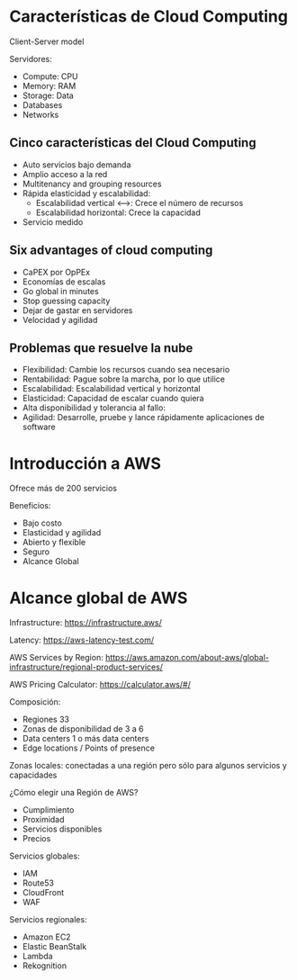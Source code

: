 # Características de Cloud Computing

Client-Server model

Servidores:
* Compute: CPU
* Memory: RAM
* Storage: Data
* Databases
* Networks

## Cinco características del Cloud Computing

* Auto servicios bajo demanda
* Amplio acceso a la red
* Multitenancy and grouping resources
* Rápida elasticidad y escalabilidad:
    * Escalabilidad vertical <-->: Crece el número de recursos
    * Escalabilidad horizontal: Crece la capacidad
* Servicio medido

## Six advantages of cloud computing

* CaPEX por OpPEx
* Economías de escalas
* Go global in minutes
* Stop guessing capacity
* Dejar de gastar en servidores
* Velocidad y agilidad

## Problemas que resuelve la nube

* Flexibilidad: Cambie los recursos cuando sea necesario
* Rentabilidad: Pague sobre la marcha, por lo que utilice
* Escalabilidad: Escalabilidad vertical y horizontal
* Elasticidad: Capacidad de escalar cuando quiera
* Alta disponibilidad y tolerancia al fallo:
* Agilidad: Desarrolle, pruebe y lance rápidamente aplicaciones de software

# Introducción a AWS

Ofrece más de 200 servicios

Beneficios:
* Bajo costo
* Elasticidad y agilidad
* Abierto y flexible
* Seguro
* Alcance Global

# Alcance global de AWS

Infrastructure: https://infrastructure.aws/

Latency: https://aws-latency-test.com/

AWS Services by Region: https://aws.amazon.com/about-aws/global-infrastructure/regional-product-services/

AWS Pricing Calculator: https://calculator.aws/#/

Composición:
* Regiones 33
* Zonas de disponibilidad de 3 a 6
* Data centers 1 o más data centers
* Edge locations / Points of presence

Zonas locales: conectadas a una región pero sólo para algunos servicios y capacidades

¿Cómo elegir una Región de AWS?
- Cumplimiento
- Proximidad
- Servicios disponibles
- Precios

Servicios globales:
* IAM
* Route53
* CloudFront
* WAF

Servicios regionales:
* Amazon EC2
* Elastic BeanStalk
* Lambda
* Rekognition